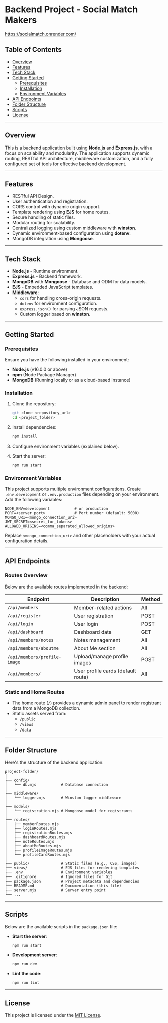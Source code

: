 # Backend Project - Social Match Makers
https://socialmatch.onrender.com/

## Table of Contents
- [Overview](#overview)
- [Features](#features)
- [Tech Stack](#tech-stack)
- [Getting Started](#getting-started)
  - [Prerequisites](#prerequisites)
  - [Installation](#installation)
  - [Environment Variables](#environment-variables)
- [API Endpoints](#api-endpoints)
- [Folder Structure](#folder-structure)
- [Scripts](#scripts)
- [License](#license)

---

## Overview

This is a backend application built using **Node.js** and **Express.js**, with a focus on scalability and modularity. The application supports dynamic routing, RESTful API architecture, middleware customization, and a fully configured set of tools for effective backend development.

---

## Features

- RESTful API Design.
- User authentication and registration.
- CORS control with dynamic origin support.
- Template rendering using **EJS** for home routes.
- Secure handling of static files.
- Modular routing for scalability.
- Centralized logging using custom middleware with **winston**.
- Dynamic environment-based configuration using **dotenv**.
- MongoDB integration using **Mongoose**.

---

## Tech Stack

- **Node.js** - Runtime environment.
- **Express.js** - Backend framework.
- **MongoDB** with **Mongoose** - Database and ODM for data models.
- **EJS** - Embedded JavaScript templates.
- **Middleware**: 
  - `cors` for handling cross-origin requests.
  - `dotenv` for environment configuration.
  - `express.json()` for parsing JSON requests.
  - Custom logger based on **winston**.

---

## Getting Started

### Prerequisites

Ensure you have the following installed in your environment:
- **Node.js** (v16.0.0 or above)
- **npm** (Node Package Manager)
- **MongoDB** (Running locally or as a cloud-based instance)

### Installation

1. Clone the repository:
   ```bash
   git clone <repository_url>
   cd <project_folder>
   ```

2. Install dependencies:
   ```bash
   npm install
   ```

3. Configure environment variables (explained below).

4. Start the server:
   ```bash
   npm run start
   ```

### Environment Variables

This project supports multiple environment configurations. Create `.env.development` or `.env.production` files depending on your environment. Add the following variables:
```plaintext
NODE_ENV=development           # or production
PORT=<server_port>             # Port number (default: 5000)
MONGO_URI=<mongo_connection_uri>
JWT_SECRET=<secret_for_tokens>
ALLOWED_ORIGINS=<comma_separated_allowed_origins>
```
Replace `<mongo_connection_uri>` and other placeholders with your actual configuration details.

---

## API Endpoints

### Routes Overview

Below are the available routes implemented in the backend:

| Endpoint                       | Description                        | Method |
|--------------------------------|------------------------------------|--------|
| `/api/members`                 | Member-related actions             | All    |
| `/api/register`                | User registration                  | POST   |
| `/api/login`                   | User login                         | POST   |
| `/api/dashboard`               | Dashboard data                     | GET    |
| `/api/members/notes`           | Notes management                   | All    |
| `/api/members/aboutme`         | About Me section                   | All    |
| `/api/members/profile-image`   | Upload/manage profile images       | POST   |
| `/api/members/`                | User profile cards (default route) | All    |

### Static and Home Routes

- The home route (`/`) provides a dynamic admin panel to render registrant data from a MongoDB collection.
- Static assets served from:
  - `/public`
  - `/views`
  - `/data`

---

## Folder Structure

Here's the structure of the backend application:
```plaintext
project-folder/
│
├── config/
│   └── db.mjs           # Database connection
│
├── middleware/
│   └── logger.mjs       # Winston logger middleware
│
├── models/
│   └── registration.mjs # Mongoose model for registrants
│
├── routes/
│   ├── memberRoutes.mjs
│   ├── loginRoutes.mjs
│   ├── registrationRoutes.mjs
│   ├── dashboardRoutes.mjs
│   ├── noteRoutes.mjs
│   ├── aboutMeRoutes.mjs
│   ├── profileImageRoutes.mjs
│   └── profileCardRoutes.mjs
│
├── public/              # Static files (e.g., CSS, images)
├── views/               # EJS files for rendering templates
├── .env                 # Environment variables
├── .gitignore           # Ignored files for Git
├── package.json         # Project metadata and dependencies
├── README.md            # Documentation (this file)
├── server.mjs           # Server entry point
└── ...
```

---

## Scripts

Below are the available scripts in the `package.json` file:

- **Start the server**:
  ```bash
  npm run start
  ```

- **Development server**:
  ```bash
  npm run dev
  ```

- **Lint the code**:
  ```bash
  npm run lint
  ```

---

## License

This project is licensed under the [MIT License](LICENSE).
